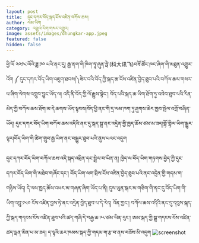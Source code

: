 ```yaml
---
layout: post
title:  དུང་དཀར་བོད་སྐད་ངོས་འཛིན་བཀོལ་ཆས།
author: ལམ་ཡིག
category: འཕྲུལ་རིག་གསར་འགྱུར།
image: assets/images/dhungkar-app.jpeg
featured: false
hidden: false
---
```

ཕྱི་ལོ ༢༠༡༨་ལོའི་ཟླ་༡༠ པའི་ནང་དུ། རྒྱ་ནག་གི་ཁིག་ཏཱ་ཞུན་ཧྥེ་(科大讯飞)བཟོ་ཚོང་ཁང་ཞིག་གི་མཐུན་འགྱུར་འོག ༼ དུང་དཀར་བོད་ཡིག་འཇུག་ཐབས།༽ཟེར་བའི་བོད་ཀྱི་སྐད་ཆ་ངོས་འཛིན་བྱེད་ཐུབ་པའི་བཀོལ་ཆས་གསར་པ་ཞིག་ལེགས་འགྲུབ་བྱུང་ཡོད་ལ། འདི་ནི་བོད་ཀྱི་ལོ་རྒྱུས་སྟེང་། བོད་པའི་སྐད་ཆ་ཡིག་ཐོག་ཏུ་འབེབ་ཐུབ་པའི་རིན་མེད་ཀྱི་བཀོལ་ཆས་ཐོག་མ་དེ་ཆགས་ཡོད་སྟབས།བོད་ཕྱི་ནང་གི་དྲ་ལམ་ཁག་ཏུ་ཤུགས་ཆེར་ཁྱབ་སྤེལ་འགྲོ་བཞིན་ཡོད། དུང་དཀར་བོད་ཡིག་བཀོལ་ཆས་འདིའི་ནང་དུ་སྐད་སྒྲ་ནང་འདྲེན་གྱི་ཁྱད་ཆོས་ཙམ་མ་ཟད།གྷོ་གྷིལ་ཡིག་སྒྱུར་ལྟར།བོད་ཡིག་གི་ཚིག་གྲུབ་རྒྱ་ཡིག་ནང་བསྒྱུར་ཐུབ་པའི་ནུས་པའང་འདུག

དུང་དཀར་བོད་ཡིག་བཀོལ་ཆས་འདི་སྐད་འཕྲིན་དང་སྦྲེལ་བ་ཡིན་ན། ཁྱེད་ལ་བོད་ཡིག་གཏགས་བྱེད་ཀྱི་དུང་དཀར་བོད་ཡིག་གི་མཐེབ་གཞོང་དང་། བོད་ཡིག་ལག་བྲིས་ངོས་འཛིན་བྱེད་ཐུབ་པའི་ནང་འདྲེན་གྱི་གདམ་ག་གཉིས་ཡོད། དེ་ལས་ཁྱད་ཆོས་འཕར་མ་གཞན་ཞིག་ཡོད་པ་ནི། དུས་ཡུན་སྐར་མ་གཅིག་གི་ནང་དུ་བོད་ཡིག་གི་ཡིག་འབྲུ་༡༨༠ ངོས་འཛིན་བྱས་ཏེ་ནང་འདྲེན་བྱེད་ཐུབ་པ་དེ་རེད། འོན་ཀྱང་། བཀོལ་ཆས་འདིའི་ནང་དུ་དབུས་སྐད་ཀྱི་སྐད་གདངས་ངོས་འཛིན་ཐུབ་པའི་ཚད་གཞི་དེ་བརྒྱ་ཆ་༩༨་ཙམ་ཡིན་རུང་། ཨམ་སྐད་ཀྱི་སྒྲ་གདངས་ངོས་འཛིན་ཚད་ལྡན་མིན་པ་མ་ཟད། ད་ལྟའི་ཆར་ཁམས་སྐད་ཀྱི་གདམ་ག་རྩ་བ་ནས་བཟོས་མི་འདུག
![screenshot](http://lamyig.com/wp-content/uploads/2018/11/Untitled-1-768x641.jpg)



